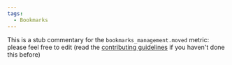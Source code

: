 ```yaml
---
tags:
  - Bookmarks
---
```


This is a stub commentary for the `bookmarks_management.moved` metric: please feel free to edit (read the
[contributing guidelines](https://github.com/mozilla/glean-annotations/blob/main/CONTRIBUTING.md)
if you haven't done this before)
